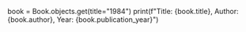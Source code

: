 book = Book.objects.get(title="1984")
print(f"Title: {book.title}, Author: {book.author}, Year: {book.publication_year}")